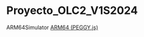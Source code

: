 # Proyecto_OLC2_V1S2024
 ARM64Simulator
[ARM64 (PEGGY.js)](https://tuliops.github.io/Proyecto_OLC2_V1S2024/)
